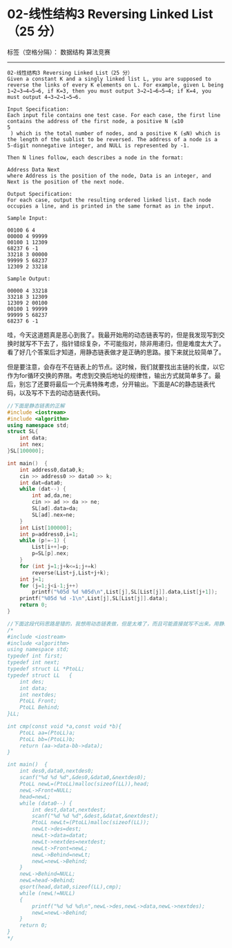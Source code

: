 ﻿# 02-线性结构3 Reversing Linked List（25 分）

标签（空格分隔）： 数据结构 算法竞赛

---

    02-线性结构3 Reversing Linked List（25 分）
    Given a constant K and a singly linked list L, you are supposed to reverse the links of every K elements on L. For example, given L being 1→2→3→4→5→6, if K=3, then you must output 3→2→1→6→5→4; if K=4, you must output 4→3→2→1→5→6.
    
    Input Specification:
    Each input file contains one test case. For each case, the first line contains the address of the first node, a positive N (≤10
    ​5
    ​​ ) which is the total number of nodes, and a positive K (≤N) which is the length of the sublist to be reversed. The address of a node is a 5-digit nonnegative integer, and NULL is represented by -1.
    
    Then N lines follow, each describes a node in the format:
    
    Address Data Next
    where Address is the position of the node, Data is an integer, and Next is the position of the next node.
    
    Output Specification:
    For each case, output the resulting ordered linked list. Each node occupies a line, and is printed in the same format as in the input.
    
    Sample Input:
    
    00100 6 4
    00000 4 99999
    00100 1 12309
    68237 6 -1
    33218 3 00000
    99999 5 68237
    12309 2 33218
    
    Sample Output:
    
    00000 4 33218
    33218 3 12309
    12309 2 00100
    00100 1 99999
    99999 5 68237
    68237 6 -1

哇，今天这道题真是恶心到我了。我最开始用的动态链表写的，但是我发现写到交换时就写不下去了，指针错综复杂，不可能指对，除非用递归，但是难度太大了。看了好几个答案后才知道，用静态链表做才是正确的思路。接下来就比较简单了。

但是要注意，会存在不在链表上的节点。这时候，我们就要找出主链的长度，以它作为for循环交换的界限。考虑到交换后地址的规律性，输出方式就简单多了。最后，别忘了还要将最后一个元素特殊考虑，分开输出。下面是AC的静态链表代码，以及写不下去的动态链表代码。
```C++
//下面是静态链表的正解
#include <iostream>
#include <algorithm>
using namespace std;
struct SL{
    int data;
    int nex;
}SL[100000];

int main()  {
    int address0,data0,k;
    cin >> address0 >> data0 >> k;
    int dat=data0;
    while (dat--) {
        int ad,da,ne;
        cin >> ad >> da >> ne;
        SL[ad].data=da;
        SL[ad].nex=ne;
    }
    int List[100000];
    int p=address0,i=1;
    while (p!=-1) {
        List[i++]=p;
        p=SL[p].nex;
    }
    for (int j=1;j+k<=i;j+=k)
        reverse(List+j,List+j+k);
    int j=1;
    for (j=1;j<i-1;j++)
        printf("%05d %d %05d\n",List[j],SL[List[j]].data,List[j+1]);
    printf("%05d %d -1\n",List[j],SL[List[j]].data);
    return 0;
}

//下面这段代码思路是错的，我想用动态链表做，但是太难了，而且可能直接就写不出来。用静态链表就简单多了
/*
#include <iostream>
#include <algorithm>
using namespace std;
typedef int first;
typedef int next;
typedef struct LL *PtoLL;
typedef struct LL   {
    int des;
    int data;
    int nextdes;
    PtoLL Front;
    PtoLL Behind;
}LL;

int cmp(const void *a,const void *b){
    PtoLL aa=(PtoLL)a;
    PtoLL bb=(PtoLL)b;
    return (aa->data-bb->data);
}

int main()  {
    int des0,data0,nextdes0;
    scanf("%d %d %d",&des0,&data0,&nextdes0);
    PtoLL newL=(PtoLL)malloc(sizeof(LL)),head;
    newL->Front=NULL;
    head=newL;
    while (data0--) {
        int dest,datat,nextdest;
        scanf("%d %d %d",&dest,&datat,&nextdest);
        PtoLL newLt=(PtoLL)malloc(sizeof(LL));
        newLt->des=dest;
        newLt->data=datat;
        newLt->nextdes=nextdest;
        newLt->Front=newL;
        newL->Behind=newLt;
        newL=newL->Behind;
    }
    newL->Behind=NULL;
    newL=head->Behind;
    qsort(head,data0,sizeof(LL),cmp);
    while (newL!=NULL)
    {
        printf("%d %d %d\n",newL->des,newL->data,newL->nextdes);
        newL=newL->Behind;
    }
    return 0;
}
*/
```